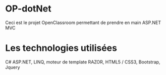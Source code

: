 # OP-dotNet
Ceci est le projet OpenClassroom permettant de prendre en main ASP.NET MVC
# Les technologies utilisées
C# ASP.NET, LINQ, moteur de template RAZOR, HTML5 / CSS3, Bootstrap, Jquery
